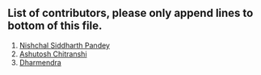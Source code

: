 ## List of contributors, please only append lines to bottom of this file.

1. [Nishchal Siddharth Pandey](https://nisiddharth.github.io/)
2. [Ashutosh Chitranshi](https://ashu12chi.github.io/)
3. [Dharmendra](http://dharmendra.us/)
